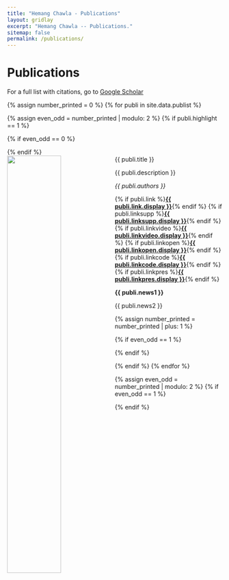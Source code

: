 ```yaml
---
title: "Hemang Chawla - Publications"
layout: gridlay
excerpt: "Hemang Chawla -- Publications."
sitemap: false
permalink: /publications/
---
```



# Publications

For a full list with citations, go to [Google Scholar](https://scholar.google.ch/citations?user=_58RpMgAAAAJ)

{% assign number_printed = 0 %}
{% for publi in site.data.publist %}

{% assign even_odd = number_printed | modulo: 2 %}
{% if publi.highlight == 1 %}

{% if even_odd == 0 %}
<div class="row">
{% endif %}

<div class="col-sm-6 clearfix">
 <div class="well">
  <pubtit style="text-align: justify">{{ publi.title }}</pubtit>
  <img src="{{ site.url }}{{ site.baseurl }}/images/pubpic/{{ publi.image }}" class="img-responsive" width="50%" style="float: left" />
  <p style="text-align: justify">{{ publi.description }}</p>
  <p><em>{{ publi.authors }}</em></p>
  {% if publi.link %}<strong><a href="{{ publi.link.url }}">{{ publi.link.display }}</a></strong>{% endif %}
  {% if publi.linksupp %}<strong><a href="{{ publi.linksupp.url }}">{{ publi.linksupp.display }}</a></strong>{% endif %}
  {% if publi.linkvideo %}<strong><a href="{{ publi.linkvideo.url }}">{{ publi.linkvideo.display }}</a></strong>{% endif %}
  {% if publi.linkopen %}<strong><a href="{{ publi.linkopen.url }}">{{ publi.linkopen.display }}</a></strong>{% endif %} 
  {% if publi.linkcode %}<strong><a href="{{ publi.linkcode.url }}">{{ publi.linkcode.display }}</a></strong>{% endif %} 
  {% if publi.linkpres %}<strong><a href="{{ publi.linkpres.url }}">{{ publi.linkpres.display }}</a></strong>{% endif %}

  <p class="text-danger"><strong> {{ publi.news1 }}</strong></p>
  <p> {{ publi.news2 }}</p>
 </div>
</div>

{% assign number_printed = number_printed | plus: 1 %}

{% if even_odd == 1 %}
</div>
{% endif %}

{% endif %}
{% endfor %}

{% assign even_odd = number_printed | modulo: 2 %}
{% if even_odd == 1 %}
</div>
{% endif %}

<p> &nbsp; </p>
